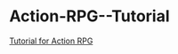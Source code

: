 # Action-RPG--Tutorial

[Tutorial for Action RPG](https://www.youtube.com/playlist?list=PL9FzW-m48fn2SlrW0KoLT4n5egNdX-W9a)
